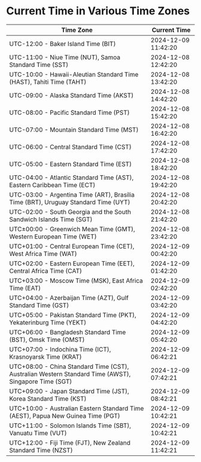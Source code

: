 # Current Time in Various Time Zones

| Time Zone | Current Time |
|-----------|--------------|
| UTC-12:00 - Baker Island Time (BIT) | 2024-12-09 11:42:20 |
| UTC-11:00 - Niue Time (NUT), Samoa Standard Time (SST) | 2024-12-08 12:42:20 |
| UTC-10:00 - Hawaii-Aleutian Standard Time (HAST), Tahiti Time (TAHT) | 2024-12-08 13:42:20 |
| UTC-09:00 - Alaska Standard Time (AKST) | 2024-12-08 14:42:20 |
| UTC-08:00 - Pacific Standard Time (PST) | 2024-12-08 15:42:20 |
| UTC-07:00 - Mountain Standard Time (MST) | 2024-12-08 16:42:20 |
| UTC-06:00 - Central Standard Time (CST) | 2024-12-08 17:42:20 |
| UTC-05:00 - Eastern Standard Time (EST) | 2024-12-08 18:42:20 |
| UTC-04:00 - Atlantic Standard Time (AST), Eastern Caribbean Time (ECT) | 2024-12-08 19:42:20 |
| UTC-03:00 - Argentina Time (ART), Brasília Time (BRT), Uruguay Standard Time (UYT) | 2024-12-08 20:42:20 |
| UTC-02:00 - South Georgia and the South Sandwich Islands Time (SGT) | 2024-12-08 21:42:20 |
| UTC±00:00 - Greenwich Mean Time (GMT), Western European Time (WET) | 2024-12-08 23:42:20 |
| UTC+01:00 - Central European Time (CET), West Africa Time (WAT) | 2024-12-09 00:42:20 |
| UTC+02:00 - Eastern European Time (EET), Central Africa Time (CAT) | 2024-12-09 01:42:20 |
| UTC+03:00 - Moscow Time (MSK), East Africa Time (EAT) | 2024-12-09 02:42:20 |
| UTC+04:00 - Azerbaijan Time (AZT), Gulf Standard Time (GST) | 2024-12-09 03:42:20 |
| UTC+05:00 - Pakistan Standard Time (PKT), Yekaterinburg Time (YEKT) | 2024-12-09 04:42:20 |
| UTC+06:00 - Bangladesh Standard Time (BST), Omsk Time (OMST) | 2024-12-09 05:42:20 |
| UTC+07:00 - Indochina Time (ICT), Krasnoyarsk Time (KRAT) | 2024-12-09 06:42:21 |
| UTC+08:00 - China Standard Time (CST), Australian Western Standard Time (AWST), Singapore Time (SGT) | 2024-12-09 07:42:21 |
| UTC+09:00 - Japan Standard Time (JST), Korea Standard Time (KST) | 2024-12-09 08:42:21 |
| UTC+10:00 - Australian Eastern Standard Time (AEST), Papua New Guinea Time (PGT) | 2024-12-09 10:42:21 |
| UTC+11:00 - Solomon Islands Time (SBT), Vanuatu Time (VUT) | 2024-12-09 10:42:21 |
| UTC+12:00 - Fiji Time (FJT), New Zealand Standard Time (NZST) | 2024-12-09 11:42:21 |
